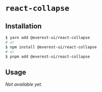 # `react-collapse`

## Installation

```sh
$ yarn add @everest-ui/react-collapse
# or
$ npm install @everest-ui/react-collapse
# or
$ pnpm add @everest-ui/react-collapse
```

## Usage

_Not available yet._